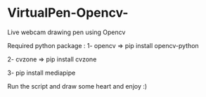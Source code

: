 # VirtualPen-Opencv-
Live webcam drawing pen using Opencv

Required python package :
1- opencv =>  pip install opencv-python

2- cvzone => pip install cvzone

3- pip install mediapipe

Run the script and draw some heart and enjoy :)

